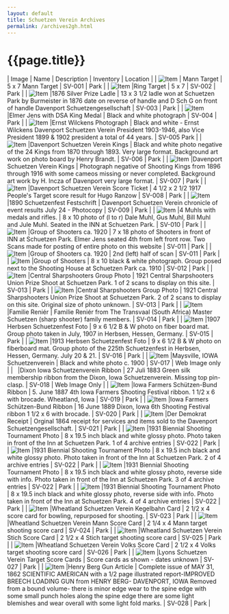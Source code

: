 ```yaml
---
layout: default
title: Schuetzen Verein Archives
permalink: /archives2gh.html
---
```


# {{page.title}}

<style>
  table tr:first-child td {
    background-color: #ccc;
    font-weight: bold;
  }
  table td {
    border: solid 1px black;
  }
  table td img {
    height: 100px;
    width: 100px;
  }
</style>

<script>
  $(document).ready(addImageLink);

  function addImageLink() {
    $('table tr').each(function () {
      const imageColumn = $(this).find('td:nth-child(1)');
      const nameColumn = $(this).find('td:nth-child(2)');
      const text = nameColumn.text();
      const link = $(this).find('img').attr('src');
      if (link && link != '') {
        nameColumn.html(`<a href="${link}">${text}</a>`);
        imageColumn.html(`<a href="${link}"><img src="${link}"></a>`);
      }
    });
  }
</script>

| Image | Name | Description | Inventory | Location |
| ![Item](/assets/archives/sv001.jpg) | Mann Target | 	5 x 7 Mann Target	 | SV-001	 | Park | 
| ![Item](/assets/archives/sv002.jpg) |Ring Target	 | 5 x 7 | 	SV-002 | 	Park | 
| ![Item](/assets/archives/sv003.jpg) |1876 Silver Prize Ladle	 | 13 x 3 1/2 ladle won at Schuetzen Park by Burmeister in 1876 date on reverse of handle and D Sch G on front of handle Davenport Schuetzengesellschaft | 	SV-003 | 	Park | 
| ![Item](/assets/archives/sv004.jpg) |Elmer Jens with DSA King Medal | 	Black and white photograph | 	SV-004	 | Park | 
| ![Item](/assets/archives/sv005.jpg) |Ernst Wilckens Photograph	 | Black and white - Ernst Wilckens Davenport Schuetzen Verein President 1903-1946, also Vice President 1899 & 1902 president a total of 44 years.	 | SV-005	Park | 
| ![Item](/assets/archives/sv006.jpg) |Davenport Schuetzen Verein Kings | 	Black and white photo negative of the 24 Kings from 1870 through 1893. Very large format. Background art work on photo board by Henry Brandt.	 | SV-006 | 	Park | 
| ![Item](/assets/archives/sv007.jpg) |Davenport Schuetzen Verein Kings | 	Photograph negative of Shooting Kings from 1896 through 1916 with some cameos missing or never completed. Background art work by H. Incza of Davenport very large format. | 	SV-007 | 	Park | 
| ![Item](/assets/archives/sv008.jpg) |Davenport Schuetzen Verein Score Ticket	 | 4 1/2 x 2 1/2 1917 People\'s Target score result for Hugo Ranzow	 | SV-008	 | Park | 
| ![Item](/assets/archives/sv009.jpg) |1890 Schuetzenfest Festschrift | 	Davenport Schuetzen Verein chronicle of event results July 24 - Photocopy	 | SV-009 | 	Park | 
| ![Item](/assets/archives/sv010.jpg) |4 Muhls with medals and rifles. | 	8 x 10 photo of (l to r) Dale Muhl, Gus Muhl, Bill Muhl and Jule Muhl. Seated in the INN at Schuetzen Park.	 | SV-010	 | Park | 
| ![Item](/assets/archives/sv011.jpg) |Group of Shooters ca. 1920	 | 7 x 18 photo of Shooters in front of INN at Schuetzen Park. Elmer Jens seated 4th from left front row. Two Scans made for posting of entire photo on this website	 | SV-011 | 	Park | 
| ![Item](/assets/archives/sv011b.jpg) |Group of Shooters ca. 1920 | 	2nd (left) half of scan | 	SV-011 | 	Park | 
| ![Item](/assets/archives/sv012.jpg) |Group of Shooters | 	8 x 10 black & white photograph. Group posed next to the Shooting House at Schuetzen Park ca. 1910	 | SV-012	 | Park | 
| ![Item](/assets/archives/sv013.jpg) |Central Sharpshooters Group Photo	 | 1921 Central Sharpshooters Union Prize Shoot at Schuetzen Park. 1 of 2 scans to display on this site.	 | SV-013 | 	Park | 
| ![Item](/assets/archives/sv013b.jpg) |Central Sharpshooters Group Photo | 	1921 Central Sharpshooters Union Prize Shoot at Schuetzen Park. 2 of 2 scans to display on this site. Original size of photo unknown.	 | SV-013	 | Park | 
| ![Item](/assets/archives/sv014.jpg) |Familie Reniér | 	Familie Reniér from The Transvaal (South Africa) Master Schuetzen (sharp shooter) family members.	 | SV-014 | 	Park | 
| ![Item](/assets/archives/sv015.jpg) |1907 Herbsen Schuetzenfest Foto	 | 9 x 6 1/2 B & W photo on fiber board mat. Group photo taken in July, 1907 in Herbsen, Hessen, Germany.	 | SV-015 | 	Park | 
| ![Item](/assets/archives/sv016.jpg) |1913 Herbsen Schuetzenfest Foto | 	9 x 6 1/2 B & W photo on fiberboard mat. Group photo of the 225th Schuetzenfest in Herbsen, Hessen, Germany. July 20 & 21.	 | SV-016	 | Park |
| ![Item](/assets/archives/sv017.jpg) |Maysville, IOWA Schuetzenverein	 | Black and white photo c. 1900 | 	SV-017 | 	Web Image only | 
| &nbsp; |Dixon Iowa Schuetzenverein Ribbon | 	27 Juli 1883 Green silk membership ribbon from the Dixon, Iowa Schuetzenverein. Missing top pin-clasp. | 	SV-018 | 	Web Image Only | 
| ![Item](/assets/archives/sv019.jpg) |Iowa Farmers Schützen-Bund Ribbon | 	5. June 1887 4th Iowa Farmers Shooting Festival ribbon. 1 1/2 x 6 with brocade. Wheatland, Iowa	 | SV-019 | 	Park | 
| ![Item](/assets/archives/sv020.jpg) |Iowa Farmers Schützen-Bund Ribbon | 	16 June 1889 Dixon, Iowa 6th Shooting Festival ribbon 1 1/2 x 6 with brocade.	 | SV-020 | 	Park | 
| ![Item](/assets/archives/sv021.jpg) |Der Demokrat Receipt	 | Orginal 1864 receipt for services and items sold to the Davenport Schuetzengesellschaft.	 | SV-021 | 	Park | 
| ![Item](/assets/archives/sv022.jpg) |1931 Biennial Shooting Tournament Photo | 	8 x 19.5 inch black and white glossy photo. Photo taken in front of the Inn at Schuetzen Park. 1 of 4 archive entries	 | SV-022	 | Park | 
| ![Item](/assets/archives/sv022b.jpg) |1931 Biennial Shooting Tournament Photo	 | 8 x 19.5 inch black and white glossy photo. Photo taken in front of the Inn at Schuetzen Park. 2 of 4 archive entries	 | SV-022	 | Park | 
| ![Item](/assets/archives/sv022c.jpg) |1931 Biennial Shooting Tournament Photo	 | 8 x 19.5 inch black and white glossy photo, reverse side with info. Photo taken in front of the Inn at Schuetzen Park. 3 of 4 archive entries	 | SV-022 | 	Park | 
| ![Item](/assets/archives/sv022d.jpg) |1931 Biennial Shooting Tournament Photo	 | 8 x 19.5 inch black and white glossy photo, reverse side with info. Photo taken in front of the Inn at Schuetzen Park. 4 of 4 archive entries	 | SV-022 | 	Park | 
| ![Item](/assets/archives/sv023.jpg) |Wheatland Schuetzen Verein Kegelbahn Card	 | 2 1/2 x 4 score card for bowling, repurposed for shooting.	 | SV-023 | 	Park | 
| ![Item](/assets/archives/sv024.jpg) |Wheatland Schuetzen Verein Mann Score Card | 	2 1/4 x 4 Mann target shooting score card	 | SV-024	 | Park | 
| ![Item](/assets/archives/sv025.jpg) |Wheatland Schuetzen Verein Stich Score Card	 | 2 1/2 x 4 Stich target shooting score card	 | SV-025	 | Park | 
| ![Item](/assets/archives/sv026.jpg) |Wheatland Schuetzen Verein Volks Score Card	 | 2 1/2 x 4 Volks target shooting score card	 | SV-026 | 	Park | 
| ![Item](/assets/archives/sv027.jpg) |Lyons Schuetzen Verein Target Score Cards	 | Score cards as shown - dates unknown	 | SV-027 | 	Park | 
| ![Item](/assets/archives/sv028.jpg) |Henry Berg Gun Article	 | Complete issue of MAY 31, 1862 SCIENTIFIC AMERICAN with a 1/2 page illustrated report-IMPROVED BREECH LOADING GUN from HENRY BERG- DAVENPORT, IOWA Removed from a bound volume- there is minor edge wear to the spine edge with some small punch holes along the spine edge there are some light blemishes and wear overall with some light fold marks.	 | SV-028	 | Park | 
